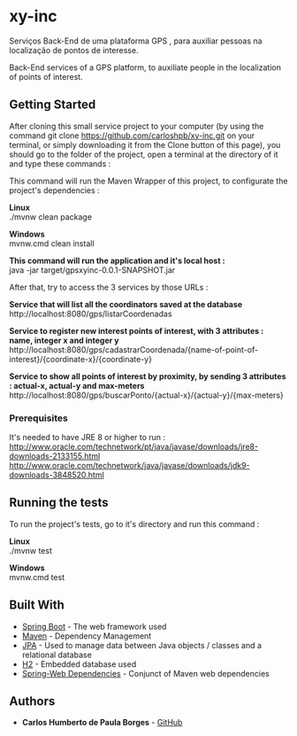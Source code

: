 # xy-inc

Serviços Back-End de uma plataforma GPS , para auxiliar pessoas na localização de pontos de interesse.

Back-End services of a GPS platform, to auxiliate people in the localization of points of interest.

## Getting Started

After cloning this small service project to your computer (by using the command git clone https://github.com/carloshpb/xy-inc.git on your terminal, or simply downloading it from the Clone button of this page), you should go to the folder of the project, open a terminal at the directory of it and type these commands :


This command will run the Maven Wrapper of this project, to configurate the project's dependencies :

**Linux**<br />
./mvnw clean package


**Windows**<br />
mvnw.cmd clean install

**This command will run the application and it's local host :**<br />
java -jar target/gpsxyinc-0.0.1-SNAPSHOT.jar

After that, try to access the 3 services by those URLs :

**Service that will list all the coordinators saved at the database**<br />
http://localhost:8080/gps/listarCoordenadas

**Service to register new interest points of interest, with 3 attributes : name, integer x and integer y**<br />
http://localhost:8080/gps/cadastrarCoordenada/{name-of-point-of-interest}/{coordinate-x}/{coordinate-y}

**Service to show all points of interest by proximity, by sending 3 attributes : actual-x, actual-y and max-meters**<br />
http://localhost:8080/gps/buscarPonto/{actual-x}/{actual-y}/{max-meters}

### Prerequisites

It's needed to have JRE 8 or higher to run : <br />
http://www.oracle.com/technetwork/pt/java/javase/downloads/jre8-downloads-2133155.html <br />
http://www.oracle.com/technetwork/java/javase/downloads/jdk9-downloads-3848520.html

## Running the tests

To run the project's tests, go to it's directory and run this command :

**Linux**<br />
./mvnw test


**Windows**<br />
mvnw.cmd test

## Built With

* [Spring Boot](https://projects.spring.io/spring-boot/) - The web framework used <br />
* [Maven](https://maven.apache.org/) - Dependency Management <br />
* [JPA](http://www.oracle.com/technetwork/java/javaee/tech/persistence-jsp-140049.html) - Used to manage data between Java objects / classes and a relational database <br />
* [H2](http://www.h2database.com/html/main.html) - Embedded database used <br />
* [Spring-Web Dependencies](https://mvnrepository.com/artifact/org.springframework/spring-web) - Conjunct of Maven web dependencies 

## Authors

* **Carlos Humberto de Paula Borges** - [GitHub](https://github.com/carloshpb)
